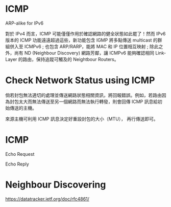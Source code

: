 # ICMP
ARP-alike for IPv6

對於 IPv4 而言，ICMP 可能僅僅作用於確認網路的健全狀態如此罷了！然而 IPv6 版本的 ICMP 功能遠遠超過這些，新功能包含 IGMP 將多點傳送 multicast 的群組併入至 ICMPv6 ; 也包含 ARP/RARP，能將 MAC 和 IP 位置相互映射 ; 除此之外，尚有 ND (Neighbour Discovery) 網路芳鄰，讓 ICMPv6 能夠確認相同 Link-Layer 的路由，保持追蹤可觸及的 Neightbour Routers。

# Check Network Status using ICMP

倘若封包無法適切的處理並傳送網路狀態相關資訊，將回報錯誤。例如，若路由因為封包太大而無法傳送至另一個網路而無法執行轉發，則會回傳 ICMP 訊息給初始傳送的主機。

來源主機可利用 ICMP 訊息決定好重設封包的大小（MTU）， 再行傳送即可。

# ICMP

Echo Request

Echo Reply

# Neighbour Discovering

https://datatracker.ietf.org/doc/rfc4861/
